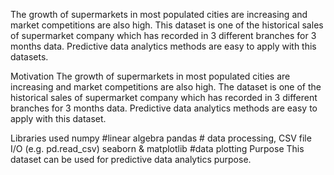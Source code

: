 The growth of supermarkets in most populated cities are increasing and market competitions are also high. This dataset is one of the historical sales of supermarket company which has recorded in 3 different branches for 3 months data. Predictive data analytics methods are easy to apply with this datasets.

Motivation
The growth of supermarkets in most populated cities are increasing and market competitions are also high. The dataset is one of the historical sales of supermarket company which has recorded in 3 different branches for 3 months data. Predictive data analytics methods are easy to apply with this dataset.

Libraries used
numpy #linear algebra
pandas # data processing, CSV file I/O (e.g. pd.read_csv)
seaborn & matplotlib #data plotting
Purpose
This dataset can be used for predictive data analytics purpose.
